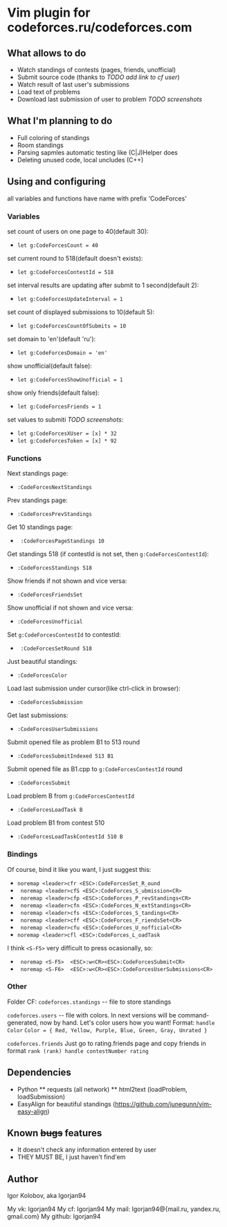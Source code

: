 # Vim plugin for codeforces.ru/codeforces.com

## What allows to do

* Watch standings of contests (pages, friends, unofficial)
* Submit source code (thanks to *TODO add link to cf user*)
* Watch result of last user's submissions
* Load text of problems
* Download last submission of user to problem
*TODO screenshots*

## What I'm planning to do

* Full coloring of standings
* Room standings
* Parsing sapmles automatic testing like (C|J)Helper does
* Deleting unused code, local uncludes (C++)

## Using and configuring

all variables and functions have name with prefix 'CodeForces'

### Variables

set count of users on one page to 40(default 30):

- `let g:CodeForcesCount = 40`

set current round to 518(default doesn't exists):

- `let g:CodeForcesContestId = 518`

set interval results are updating after submit to 1 second(default 2):

- `let g:CodeForcesUpdateInterval = 1`

set count of displayed submissions to 10(default 5):

- `let g:CodeForcesCountOfSubmits = 10`

set domain to 'en'(default 'ru'):

- `let g:CodeForcesDomain = 'en'`

show unofficial(default false):

- `let g:CodeForcesShowUnofficial = 1`

show only friends(default false):

- `let g:CodeForcesFriends = 1`

set values to submiti *TODO screenshots*:

- `let g:CodeForcesXUser = [x] * 32 `
- `let g:CodeForcesToken = [x] * 92 `

### Functions

Next standings page:

- ` :CodeForcesNextStandings `

Prev standings page:

- ` :CodeForcesPrevStandings `

Get 10 standings page:

- ` :CodeForcesPageStandings 10`

Get standings 518 (if contestId is not set, then `g:CodeForcesContestId`):

- ` :CodeForcesStandings 518 `

Show friends if not shown and vice versa:

- ` :CodeForcesFriendsSet `

Show unofficial if not shown and vice versa:

- ` :CodeForcesUnofficial `

Set `g:CodeForcesContestId` to contestId:

- ` :CodeForcesSetRound 518`

Just beautiful standings:

- ` :CodeForcesColor `

Load last submission under cursor(like ctrl-click in browser):

- ` :CodeForcesSubmission `

Get last submissions:

- ` :CodeForcesUserSubmissions `

Submit opened file as problem B1 to 513 round

- ` :CodeForcesSubmitIndexed 513 B1 `

Submit opened file as B1.cpp to `g:CodeForcesContestId` round

- ` :CodeForcesSubmit `

Load problem B from `g:CodeForcesContestId`

- ` :CodeForcesLoadTask B `

Load problem B1 from contest 510

- ` :CodeForcesLoadTaskContestId 510 B `

### Bindings

Of course, bind it like you want, I just suggest this:

- ` noremap <leader>cfr <ESC>:CodeForcesSet_R_ound `
- ` noremap <leader>cfS <ESC>:CodeForces_S_ubmission<CR>`
- ` noremap <leader>cfp <ESC>:CodeForces_P_revStandings<CR>`
- ` noremap <leader>cfn <ESC>:CodeForces_N_extStandings<CR>`
- ` noremap <leader>cfs <ESC>:CodeForces_S_tandings<CR>`
- ` noremap <leader>cff <ESC>:CodeForces_F_riendsSet<CR>`
- ` noremap <leader>cfu <ESC>:CodeForces_U_nofficial<CR>`
- ` noremap <leader>cfl <ESC>:CodeForces_L_oadTask `

I think `<S-F5>` very difficult to press ocasionally, so:

- ` noremap <S-F5>  <ESC>:w<CR><ESC>:CodeForcesSubmit<CR>`
- ` noremap <S-F6>  <ESC>:w<CR><ESC>:CodeForcesUserSubmissions<CR>`

### Other

Folder CF:
`codeforces.standings` -- file to store standings

`codeforces.users` -- file with colors. In next versions will be command-generated, now by hand. Let's color users how you want!
Format: `handle Color`
`Color = { Red, Yellow, Purple, Blue, Green, Gray, Unrated }`

`codeforces.friends`
Just go to rating.friends page and copy friends in format `rank (rank) handle contestNumber rating`

## Dependencies

* Python
** requests  (all network)
** html2text (loadProblem, loadSubmission)
* EasyAlign for beautiful standings (https://github.com/junegunn/vim-easy-align)

## Known <s>bugs</s> features

* It doesn't check any information entered by user
* THEY MUST BE, I just haven't find'em

## Author

Igor Kolobov, aka Igorjan94

My vk:      Igorjan94
My cf:      Igorjan94
My mail:    Igorjan94@{mail.ru, yandex.ru, gmail.com}
My github:  Igorjan94
